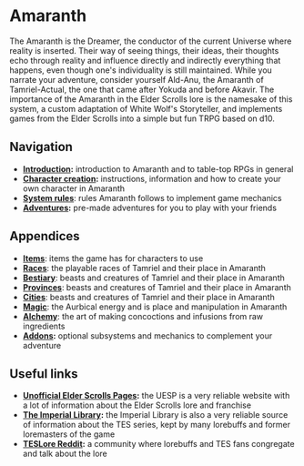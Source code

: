# Amaranth
The Amaranth is the Dreamer, the conductor of the current Universe where reality is inserted. Their way of seeing things, their ideas, their thoughts echo through reality and influence directly and indirectly everything that happens, even though one's individuality is still maintained. While you narrate your adventure, consider yourself Ald-Anu, the Amaranth of Tamriel-Actual, the one that came after Yokuda and before Akavir. The importance of the Amaranth in the Elder Scrolls lore is the namesake of this system, a custom adaptation of White Wolf's Storyteller, and implements games from the Elder Scrolls into a simple but fun TRPG based on d10.

## Navigation
* **[Introduction](/system/introduction):** introduction to Amaranth and to table-top RPGs in general
* **[Character creation](/system/character_creation):** instructions, information and how to create your own character in Amaranth
* **[System rules](/system/rules)**: rules Amaranth follows to implement game mechanics
* **[Adventures](/adventures):** pre-made adventures for you to play with your friends

## Appendices
* **[Items](/appendices/items)**: items the game has for characters to use
* **[Races](/appendices/races)**: the playable races of Tamriel and their place in Amaranth
* **[Bestiary](/appendices/bestiary)**: beasts and creatures of Tamriel and their place in Amaranth
* **[Provinces](/appendices/provinces)**: beasts and creatures of Tamriel and their place in Amaranth
* **[Cities](/appendices/cities)**: beasts and creatures of Tamriel and their place in Amaranth
* **[Magic](/system/magic)**: the Aurbical energy and is place and manipulation in Amaranth
* **[Alchemy](/system/alchemy)**: the art of making concoctions and infusions from raw ingredients
* **[Addons](/addons):** optional subsystems and mechanics to complement your adventure

## Useful links
* **[Unofficial Elder Scrolls Pages](https://en.uesp.net/):** the UESP is a very reliable website with a lot of information about the Elder Scrolls lore and franchise
* **[The Imperial Library](https://imperial-library.info/):** the Imperial Library is also a very reliable source of information about the TES series, kept by many lorebuffs and former loremasters of the game
* **[TESLore Reddit](https://reddit.com/r/teslore):** a community where lorebuffs and TES fans congregate and talk about the lore